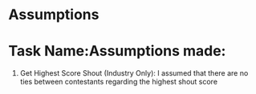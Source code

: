 # Assumptions

# Task Name:Assumptions made:
1. Get Highest Score Shout (Industry Only): I assumed that there are no ties between contestants regarding the highest shout score
